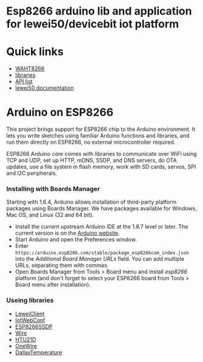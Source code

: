 Esp8266 arduino lib and application for lewei50/devicebit iot platform
===========================================

# Quick links

- [WAHT8266](/WAHT8266)
- [libraries](https://github.com/lewei50/esp8266-arduino/libraries)
- [API list](https://www.lewei50.com/dev/apiList?version=1&sk=71)
- [lewei50 documentation](https://www.kancloud.cn/lewei50/lewei50-usermanual/811104)

# Arduino on ESP8266

This project brings support for ESP8266 chip to the Arduino environment. It lets you write sketches using familiar Arduino functions and libraries, and run them directly on ESP8266, no external microcontroller required.

ESP8266 Arduino core comes with libraries to communicate over WiFi using TCP and UDP, set up HTTP, mDNS, SSDP, and DNS servers, do OTA updates, use a file system in flash memory, work with SD cards, servos, SPI and I2C peripherals.

### Installing with Boards Manager

Starting with 1.6.4, Arduino allows installation of third-party platform packages using Boards Manager. We have packages available for Windows, Mac OS, and Linux (32 and 64 bit).

- Install the current upstream Arduino IDE at the 1.8.7 level or later. The current version is on the [Arduino website](https://www.arduino.cc/en/main/software).
- Start Arduino and open the Preferences window.
- Enter ```https://arduino.esp8266.com/stable/package_esp8266com_index.json``` into the *Additional Board Manager URLs* field. You can add multiple URLs, separating them with commas.
- Open Boards Manager from Tools > Board menu and install *esp8266* platform (and don't forget to select your ESP8266 board from Tools > Board menu after installation).

### Useing libraries

- [LeweiClient](https://github.com/lewei50/esp8266-arduino/libraries/LeweiClient)
- [IotWebConf](https://github.com/prampec/IotWebConf)
- [ESP8266SSDP](https://github.com/lewei50/esp8266-arduino/libraries/ESP8266SSDP)
- [Wire](https://www.arduino.cc/en/Reference/Wire)
- [HTU21D](https://github.com/enjoyneering/HTU21D)
- [OneWire](https://github.com/PaulStoffregen/OneWire)
- [DallasTemperature](https://github.com/milesburton/Arduino-Temperature-Control-Library)
